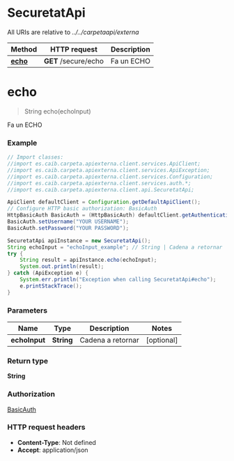 # SecuretatApi

All URIs are relative to *../../carpetaapi/externa*

Method | HTTP request | Description
------------- | ------------- | -------------
[**echo**](SecuretatApi.md#echo) | **GET** /secure/echo | Fa un ECHO

<a name="echo"></a>
# **echo**
> String echo(echoInput)

Fa un ECHO

### Example
```java
// Import classes:
//import es.caib.carpeta.apiexterna.client.services.ApiClient;
//import es.caib.carpeta.apiexterna.client.services.ApiException;
//import es.caib.carpeta.apiexterna.client.services.Configuration;
//import es.caib.carpeta.apiexterna.client.services.auth.*;
//import es.caib.carpeta.apiexterna.client.api.SecuretatApi;

ApiClient defaultClient = Configuration.getDefaultApiClient();
// Configure HTTP basic authorization: BasicAuth
HttpBasicAuth BasicAuth = (HttpBasicAuth) defaultClient.getAuthentication("BasicAuth");
BasicAuth.setUsername("YOUR USERNAME");
BasicAuth.setPassword("YOUR PASSWORD");

SecuretatApi apiInstance = new SecuretatApi();
String echoInput = "echoInput_example"; // String | Cadena a retornar
try {
    String result = apiInstance.echo(echoInput);
    System.out.println(result);
} catch (ApiException e) {
    System.err.println("Exception when calling SecuretatApi#echo");
    e.printStackTrace();
}
```

### Parameters

Name | Type | Description  | Notes
------------- | ------------- | ------------- | -------------
 **echoInput** | **String**| Cadena a retornar | [optional]

### Return type

**String**

### Authorization

[BasicAuth](../README.md#BasicAuth)

### HTTP request headers

 - **Content-Type**: Not defined
 - **Accept**: application/json

